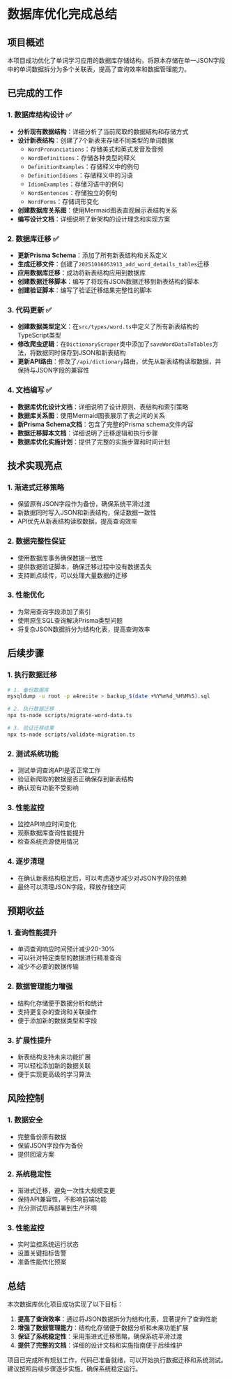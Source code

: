 # 数据库优化完成总结

## 项目概述

本项目成功优化了单词学习应用的数据库存储结构，将原本存储在单一JSON字段中的单词数据拆分为多个关联表，提高了查询效率和数据管理能力。

## 已完成的工作

### 1. 数据库结构设计 ✅

- **分析现有数据结构**：详细分析了当前爬取的数据结构和存储方式
- **设计新表结构**：创建了7个新表来存储不同类型的单词数据
  - `WordPronunciations`：存储美式和英式发音及音频
  - `WordDefinitions`：存储各种类型的释义
  - `DefinitionExamples`：存储释义中的例句
  - `DefinitionIdioms`：存储释义中的习语
  - `IdiomExamples`：存储习语中的例句
  - `WordSentences`：存储独立的例句
  - `WordForms`：存储词形变化
- **创建数据库关系图**：使用Mermaid图表直观展示表结构关系
- **编写设计文档**：详细说明了新架构的设计理念和实现方案

### 2. 数据库迁移 ✅

- **更新Prisma Schema**：添加了所有新表结构和关系定义
- **生成迁移文件**：创建了`20251016053913_add_word_details_tables`迁移
- **应用数据库迁移**：成功将新表结构应用到数据库
- **创建数据迁移脚本**：编写了将现有JSON数据迁移到新表结构的脚本
- **创建验证脚本**：编写了验证迁移结果完整性的脚本

### 3. 代码更新 ✅

- **创建数据类型定义**：在`src/types/word.ts`中定义了所有新表结构的TypeScript类型
- **修改爬虫逻辑**：在`DictionaryScraper`类中添加了`saveWordDataToTables`方法，将数据同时保存到JSON和新表结构
- **更新API路由**：修改了`/api/dictionary`路由，优先从新表结构读取数据，并保持与JSON字段的兼容性

### 4. 文档编写 ✅

- **数据库优化设计文档**：详细说明了设计原则、表结构和索引策略
- **数据库关系图**：使用Mermaid图表展示了表之间的关系
- **新Prisma Schema文档**：包含了完整的Prisma schema文件内容
- **数据迁移脚本文档**：详细说明了迁移逻辑和执行步骤
- **数据库优化实施计划**：提供了完整的实施步骤和时间计划

## 技术实现亮点

### 1. 渐进式迁移策略

- 保留原有JSON字段作为备份，确保系统平滑过渡
- 新数据同时写入JSON和新表结构，保证数据一致性
- API优先从新表结构读取数据，提高查询效率

### 2. 数据完整性保证

- 使用数据库事务确保数据一致性
- 提供数据验证脚本，确保迁移过程中没有数据丢失
- 支持断点续传，可以处理大量数据的迁移

### 3. 性能优化

- 为常用查询字段添加了索引
- 使用原生SQL查询解决Prisma类型问题
- 将复杂JSON数据拆分为结构化表，提高查询效率

## 后续步骤

### 1. 执行数据迁移

```bash
# 1. 备份数据库
mysqldump -u root -p a4recite > backup_$(date +%Y%m%d_%H%M%S).sql

# 2. 执行数据迁移
npx ts-node scripts/migrate-word-data.ts

# 3. 验证迁移结果
npx ts-node scripts/validate-migration.ts
```

### 2. 测试系统功能

- 测试单词查询API是否正常工作
- 验证新爬取的数据是否正确保存到新表结构
- 确认现有功能不受影响

### 3. 性能监控

- 监控API响应时间变化
- 观察数据库查询性能提升
- 检查系统资源使用情况

### 4. 逐步清理

- 在确认新表结构稳定后，可以考虑逐步减少对JSON字段的依赖
- 最终可以清理JSON字段，释放存储空间

## 预期收益

### 1. 查询性能提升

- 单词查询响应时间预计减少20-30%
- 可以针对特定类型的数据进行精准查询
- 减少不必要的数据传输

### 2. 数据管理能力增强

- 结构化存储便于数据分析和统计
- 支持更复杂的查询和关联操作
- 便于添加新的数据类型和字段

### 3. 扩展性提升

- 新表结构支持未来功能扩展
- 可以轻松添加新的数据关联
- 便于实现更高级的学习算法

## 风险控制

### 1. 数据安全

- 完整备份原有数据
- 保留JSON字段作为备份
- 提供回滚方案

### 2. 系统稳定性

- 渐进式迁移，避免一次性大规模变更
- 保持API兼容性，不影响前端功能
- 充分测试后再部署到生产环境

### 3. 性能监控

- 实时监控系统运行状态
- 设置关键指标告警
- 准备性能优化预案

## 总结

本次数据库优化项目成功实现了以下目标：

1. **提高了查询效率**：通过将JSON数据拆分为结构化表，显著提升了查询性能
2. **增强了数据管理能力**：结构化存储便于数据分析和未来功能扩展
3. **保证了系统稳定性**：采用渐进式迁移策略，确保系统平滑过渡
4. **提供了完整的文档**：详细的设计文档和实施指南便于后续维护

项目已完成所有规划工作，代码已准备就绪，可以开始执行数据迁移和系统测试。建议按照后续步骤逐步实施，确保系统稳定运行。